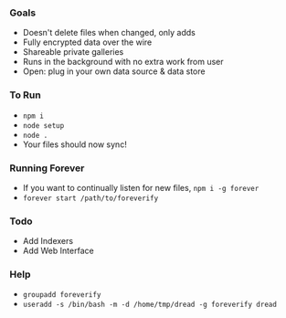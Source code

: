 ### Goals
- Doesn't delete files when changed, only adds
- Fully encrypted data over the wire
- Shareable private galleries
- Runs in the background with no extra work from user
- Open: plug in your own data source & data store

### To Run
- `npm i`
- `node setup`
- `node .`
- Your files should now sync!

### Running Forever
- If you want to continually listen for new files, `npm i -g forever`
- `forever start /path/to/foreverify`

### Todo
- Add Indexers
- Add Web Interface

### Help
- `groupadd foreverify`
- `useradd -s /bin/bash -m -d /home/tmp/dread -g foreverify dread`
